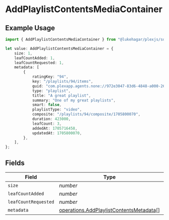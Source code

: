 # AddPlaylistContentsMediaContainer

## Example Usage

```typescript
import { AddPlaylistContentsMediaContainer } from "@lukehagar/plexjs/sdk/models/operations";

let value: AddPlaylistContentsMediaContainer = {
    size: 1,
    leafCountAdded: 1,
    leafCountRequested: 1,
    metadata: [
        {
            ratingKey: "94",
            key: "/playlists/94/items",
            guid: "com.plexapp.agents.none://972e3047-83d6-4848-a000-261f0af26ba2",
            type: "playlist",
            title: "A great playlist",
            summary: "One of my great playlists",
            smart: false,
            playlistType: "video",
            composite: "/playlists/94/composite/1705800070",
            duration: 423000,
            leafCount: 3,
            addedAt: 1705716458,
            updatedAt: 1705800070,
        },
    ],
};
```

## Fields

| Field                                                                                                     | Type                                                                                                      | Required                                                                                                  | Description                                                                                               | Example                                                                                                   |
| --------------------------------------------------------------------------------------------------------- | --------------------------------------------------------------------------------------------------------- | --------------------------------------------------------------------------------------------------------- | --------------------------------------------------------------------------------------------------------- | --------------------------------------------------------------------------------------------------------- |
| `size`                                                                                                    | *number*                                                                                                  | :heavy_minus_sign:                                                                                        | N/A                                                                                                       | 1                                                                                                         |
| `leafCountAdded`                                                                                          | *number*                                                                                                  | :heavy_minus_sign:                                                                                        | N/A                                                                                                       | 1                                                                                                         |
| `leafCountRequested`                                                                                      | *number*                                                                                                  | :heavy_minus_sign:                                                                                        | N/A                                                                                                       | 1                                                                                                         |
| `metadata`                                                                                                | [operations.AddPlaylistContentsMetadata](../../../sdk/models/operations/addplaylistcontentsmetadata.md)[] | :heavy_minus_sign:                                                                                        | N/A                                                                                                       |                                                                                                           |